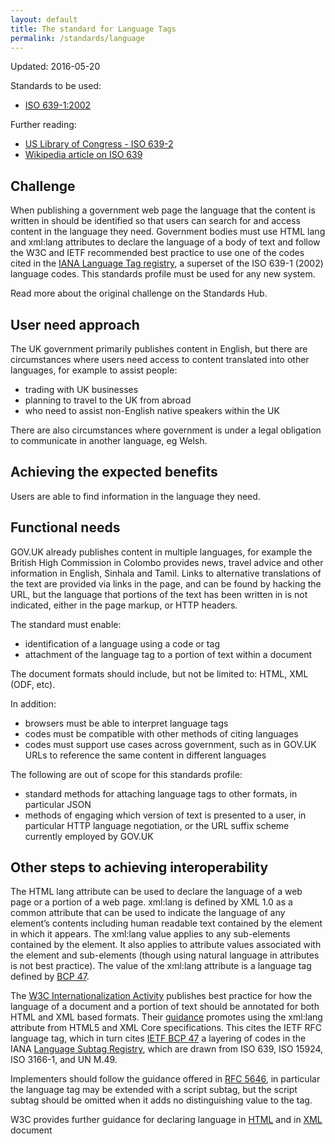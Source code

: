 ```yaml
---
layout: default
title: The standard for Language Tags
permalink: /standards/language
---
```


Updated: 2016-05-20

Standards to be used:

* [ISO 639-1:2002](http://www.iso.org/iso/catalogue_detail?csnumber=22109)

Further reading:

* [US Library of Congress - ISO 639-2](http://www.loc.gov/standards/iso639-2/)
* [Wikipedia article on ISO 639](https://en.wikipedia.org/wiki/ISO_639-1)

## Challenge
When publishing a government web page the language that the content is written in should be identified so that users can search for and access content in the language they need. Government bodies must use HTML lang and xml:lang attributes to declare the language of a body of text and follow the W3C and IETF recommended best practice to use one of the codes cited in the [IANA Language Tag registry](http://www.iana.org/assignments/language-subtag-registry/language-subtag-registry), a superset of the ISO 639-1 (2002) language codes. This standards profile must be used for any new system.

Read more about the original challenge on the Standards Hub.

## User need approach
The UK government primarily publishes content in English, but there are circumstances where users need access to content translated into other languages, for example to assist people:

* trading with UK businesses
* planning to travel to the UK from abroad
* who need to assist non-English native speakers within the UK

There are also circumstances where government is under a legal obligation to communicate in another language, eg Welsh.

## Achieving the expected benefits
Users are able to find information in the language they need.

## Functional needs
GOV.UK already publishes content in multiple languages, for example the British High Commission in Colombo provides news, travel advice and other information in English, Sinhala and Tamil. Links to alternative translations of the text are provided via links in the page, and can be found by hacking the URL, but the language that portions of the text has been written in is not indicated, either in the page markup, or HTTP headers.

The standard must enable:

* identification of a language using a code or tag
* attachment of the language tag to a portion of text within a document

The document formats should include, but not be limited to: HTML, XML (ODF, etc).

In addition:

* browsers must be able to interpret language tags
* codes must be compatible with other methods of citing languages
* codes must support use cases across government, such as in GOV.UK URLs to reference the same content in different languages

The following are out of scope for this standards profile:

* standard methods for attaching language tags to other formats, in particular JSON
* methods of engaging which version of text is presented to a user, in particular HTTP language negotiation, or the URL suffix scheme currently employed by GOV.UK

## Other steps to achieving interoperability
The HTML lang attribute can be used to declare the language of a web page or a portion of a web page. xml:lang is defined by XML 1.0 as a common attribute that can be used to indicate the language of any element’s contents including human readable text contained by the element in which it appears. The xml:lang value applies to any sub-elements contained by the element. It also applies to attribute values associated with the element and sub-elements (though using natural language in attributes is not best practice). The value of the xml:lang attribute is a language tag defined by [BCP 47](https://tools.ietf.org/html/bcp47).

The [W3C Internationalization Activity](http://www.w3.org/International/Activity.html) publishes best practice for how the language of a document and a portion of text should be annotated for both HTML and XML based formats. Their [guidance](http://www.w3.org/International/questions/qa-html-language-declarations) promotes using the xml:lang attribute from HTML5 and XML Core specifications. This cites the IETF RFC language tag, which in turn cites [IETF BCP 47](https://en.wikipedia.org/wiki/IETF_language_tag) a layering of codes in the IANA [Language Subtag Registry](http://www.iana.org/assignments/language-subtag-registry/language-subtag-registry), which are drawn from ISO 639, ISO 15924, ISO 3166-1, and UN M.49.

Implementers should follow the guidance offered in [RFC 5646](https://tools.ietf.org/html/rfc5646), in particular the language tag may be extended with a script subtag, but the script subtag should be omitted when it adds no distinguishing value to the tag.

W3C provides further guidance for declaring language in [HTML](http://www.w3.org/International/questions/qa-html-language-declarations) and in [XML](http://www.w3.org/International/questions/qa-when-xmllang.en) document

